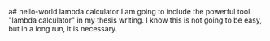 a# hello-world
lambda calculator
I am going to include the powerful tool "lambda calculator" in my thesis writing.
I know this is not going to be easy, but in a long run, it is necessary.
